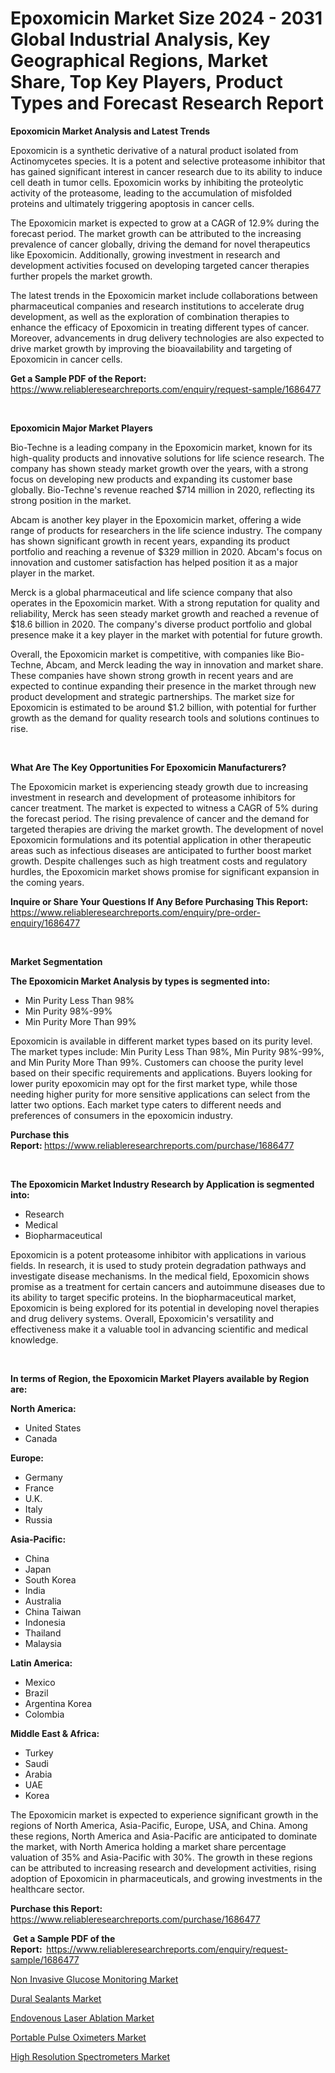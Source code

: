 <p><h1>Epoxomicin Market Size 2024 - 2031 Global Industrial Analysis, Key Geographical Regions, Market Share, Top Key Players, Product Types and Forecast Research Report</h1></p><p><strong>Epoxomicin Market Analysis and Latest Trends</strong></p>
<p><p>Epoxomicin is a synthetic derivative of a natural product isolated from Actinomycetes species. It is a potent and selective proteasome inhibitor that has gained significant interest in cancer research due to its ability to induce cell death in tumor cells. Epoxomicin works by inhibiting the proteolytic activity of the proteasome, leading to the accumulation of misfolded proteins and ultimately triggering apoptosis in cancer cells.</p><p>The Epoxomicin market is expected to grow at a CAGR of 12.9% during the forecast period. The market growth can be attributed to the increasing prevalence of cancer globally, driving the demand for novel therapeutics like Epoxomicin. Additionally, growing investment in research and development activities focused on developing targeted cancer therapies further propels the market growth.</p><p>The latest trends in the Epoxomicin market include collaborations between pharmaceutical companies and research institutions to accelerate drug development, as well as the exploration of combination therapies to enhance the efficacy of Epoxomicin in treating different types of cancer. Moreover, advancements in drug delivery technologies are also expected to drive market growth by improving the bioavailability and targeting of Epoxomicin in cancer cells.</p></p>
<p><strong>Get a Sample PDF of the Report:&nbsp;</strong> <a href="https://www.reliableresearchreports.com/enquiry/request-sample/1686477">https://www.reliableresearchreports.com/enquiry/request-sample/1686477</a></p>
<p>&nbsp;</p>
<p><strong>Epoxomicin Major Market Players</strong></p>
<p><p>Bio-Techne is a leading company in the Epoxomicin market, known for its high-quality products and innovative solutions for life science research. The company has shown steady market growth over the years, with a strong focus on developing new products and expanding its customer base globally. Bio-Techne's revenue reached $714 million in 2020, reflecting its strong position in the market.</p><p>Abcam is another key player in the Epoxomicin market, offering a wide range of products for researchers in the life science industry. The company has shown significant growth in recent years, expanding its product portfolio and reaching a revenue of $329 million in 2020. Abcam's focus on innovation and customer satisfaction has helped position it as a major player in the market.</p><p>Merck is a global pharmaceutical and life science company that also operates in the Epoxomicin market. With a strong reputation for quality and reliability, Merck has seen steady market growth and reached a revenue of $18.6 billion in 2020. The company's diverse product portfolio and global presence make it a key player in the market with potential for future growth.</p><p>Overall, the Epoxomicin market is competitive, with companies like Bio-Techne, Abcam, and Merck leading the way in innovation and market share. These companies have shown strong growth in recent years and are expected to continue expanding their presence in the market through new product development and strategic partnerships. The market size for Epoxomicin is estimated to be around $1.2 billion, with potential for further growth as the demand for quality research tools and solutions continues to rise.</p></p>
<p>&nbsp;</p>
<p><strong>What Are The Key Opportunities For Epoxomicin Manufacturers?</strong></p>
<p><p>The Epoxomicin market is experiencing steady growth due to increasing investment in research and development of proteasome inhibitors for cancer treatment. The market is expected to witness a CAGR of 5% during the forecast period. The rising prevalence of cancer and the demand for targeted therapies are driving the market growth. The development of novel Epoxomicin formulations and its potential application in other therapeutic areas such as infectious diseases are anticipated to further boost market growth. Despite challenges such as high treatment costs and regulatory hurdles, the Epoxomicin market shows promise for significant expansion in the coming years.</p></p>
<p><strong>Inquire or Share Your Questions If Any Before Purchasing This Report:</strong> <a href="https://www.reliableresearchreports.com/enquiry/pre-order-enquiry/1686477">https://www.reliableresearchreports.com/enquiry/pre-order-enquiry/1686477</a></p>
<p>&nbsp;</p>
<p><strong>Market Segmentation</strong></p>
<p><strong>The Epoxomicin Market Analysis by types is segmented into:</strong></p>
<p><ul><li>Min Purity Less Than 98%</li><li>Min Purity 98%-99%</li><li>Min Purity More Than 99%</li></ul></p>
<p><p>Epoxomicin is available in different market types based on its purity level. The market types include: Min Purity Less Than 98%, Min Purity 98%-99%, and Min Purity More Than 99%. Customers can choose the purity level based on their specific requirements and applications. Buyers looking for lower purity epoxomicin may opt for the first market type, while those needing higher purity for more sensitive applications can select from the latter two options. Each market type caters to different needs and preferences of consumers in the epoxomicin industry.</p></p>
<p><strong>Purchase this Report:&nbsp;</strong><a href="https://www.reliableresearchreports.com/purchase/1686477">https://www.reliableresearchreports.com/purchase/1686477</a></p>
<p>&nbsp;</p>
<p><strong>The Epoxomicin Market Industry Research by Application is segmented into:</strong></p>
<p><ul><li>Research</li><li>Medical</li><li>Biopharmaceutical</li></ul></p>
<p><p>Epoxomicin is a potent proteasome inhibitor with applications in various fields. In research, it is used to study protein degradation pathways and investigate disease mechanisms. In the medical field, Epoxomicin shows promise as a treatment for certain cancers and autoimmune diseases due to its ability to target specific proteins. In the biopharmaceutical market, Epoxomicin is being explored for its potential in developing novel therapies and drug delivery systems. Overall, Epoxomicin's versatility and effectiveness make it a valuable tool in advancing scientific and medical knowledge.</p></p>
<p>&nbsp;</p>
<p><strong>In terms of Region, the Epoxomicin Market Players available by Region are:</strong></p>
<p>
    <p> <strong> North America: </strong>
        <ul>
            <li>United States</li>
            <li>Canada</li>
        </ul>
        </p> 
    <p> <strong> Europe: </strong>
        <ul>
            <li>Germany</li>
            <li>France</li>
            <li>U.K.</li>
            <li>Italy</li>
            <li>Russia</li>
        </ul>
        </p> 
    <p> <strong> Asia-Pacific: </strong>
        <ul>
            <li>China</li>
            <li>Japan</li>
            <li>South Korea</li>
            <li>India</li>
            <li>Australia</li>
            <li>China Taiwan</li>
            <li>Indonesia</li>
            <li>Thailand</li>
            <li>Malaysia</li>
        </ul>
        </p> 
    <p> <strong> Latin America: </strong>
        <ul>
            <li>Mexico</li>
            <li>Brazil</li>
            <li>Argentina Korea</li>
            <li>Colombia</li>
        </ul>
        </p> 
    <p> <strong> Middle East & Africa: </strong>
        <ul>
            <li>Turkey</li>
            <li>Saudi</li>
            <li>Arabia</li>
            <li>UAE</li>
            <li>Korea</li>
        </ul>
    </p>
    </p>
<p><p>The Epoxomicin market is expected to experience significant growth in the regions of North America, Asia-Pacific, Europe, USA, and China. Among these regions, North America and Asia-Pacific are anticipated to dominate the market, with North America holding a market share percentage valuation of 35% and Asia-Pacific with 30%. The growth in these regions can be attributed to increasing research and development activities, rising adoption of Epoxomicin in pharmaceuticals, and growing investments in the healthcare sector.</p></p>
<p><strong>Purchase this Report: </strong><a href="https://www.reliableresearchreports.com/purchase/1686477">https://www.reliableresearchreports.com/purchase/1686477</a></p>
<p>&nbsp;<strong>Get a Sample PDF of the Report:&nbsp;&nbsp;</strong><a href="https://www.reliableresearchreports.com/enquiry/request-sample/1686477">https://www.reliableresearchreports.com/enquiry/request-sample/1686477</a></p>
<p><strong></strong></p>
<p><p><a href="https://medium.com/@alanwatkins6h/analyzing-non-invasive-glucose-monitoring-market-global-industry-perspective-and-forecast-2024-to-a2c0ae0b8897">Non Invasive Glucose Monitoring Market</a></p><p><a href="https://medium.com/@alanwatkins6h/dural-sealants-market-competitive-analysis-market-trends-and-forecast-to-2031-8de743d33ef6">Dural Sealants Market</a></p><p><a href="https://medium.com/@deirdreclark76/endovenous-laser-ablation-market-size-reveals-the-best-marketing-channels-in-global-industry-2b15cb7c7f9a">Endovenous Laser Ablation Market</a></p><p><a href="https://medium.com/@tiannathiel2023/portable-pulse-oximeters-market-report-reveals-the-latest-trends-and-growth-opportunities-of-this-e5c4d859953e">Portable Pulse Oximeters Market</a></p><p><a href="https://github.com/Glendatilghmankmgz0rbhwpy/Market-Research-Report-List-1/blob/main/high-resolution-spectrometers-market.md">High Resolution Spectrometers Market</a></p></p>